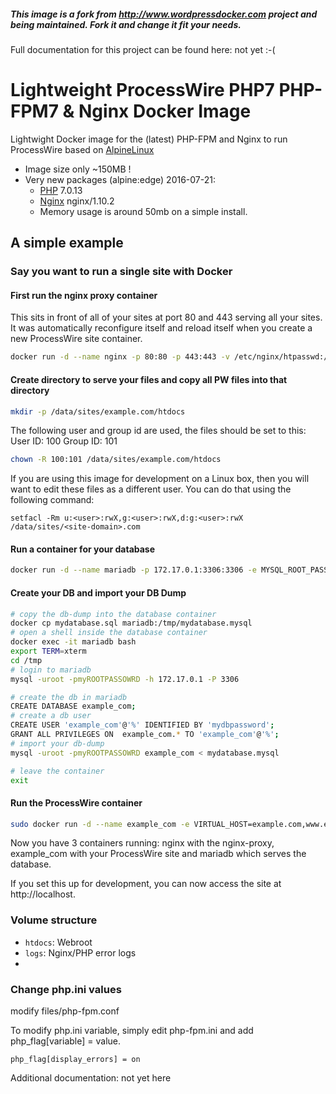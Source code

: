 ##### This image is a fork from http://www.wordpressdocker.com project and being maintained. Fork it and change it fit your needs.

Full documentation for this project can be found here: not yet :-(

# Lightweight ProcessWire PHP7 PHP-FPM7 & Nginx Docker Image

Lightwight Docker image for the (latest) PHP-FPM and Nginx to run ProcessWire based on [AlpineLinux](http://alpinelinux.org)

* Image size only ~150MB !
* Very new packages (alpine:edge) 2016-07-21:
  * [PHP](http://pkgs.alpinelinux.org/package/main/x86/php) 7.0.13
  * [Nginx](http://pkgs.alpinelinux.org/package/main/x86/nginx) nginx/1.10.2
  * Memory usage is around 50mb on a simple install.

## A simple example
### Say you want to run a single site with Docker

#### First run the nginx proxy container
This sits in front of all of your sites at port 80 and 443 serving all your sites. It was automatically reconfigure itself and reload itself when you create a new ProcessWire site container.

```bash
docker run -d --name nginx -p 80:80 -p 443:443 -v /etc/nginx/htpasswd:/etc/nginx/htpasswd -v /etc/nginx/vhost.d:/etc/nginx/vhost.d:ro -v /etc/nginx/certs:/etc/nginx/certs -v /var/run/docker.sock:/tmp/docker.sock:ro etopian/nginx-proxy
```

#### Create directory to serve your files and copy all PW files into that directory
```bash
mkdir -p /data/sites/example.com/htdocs
```

The following user and group id are used, the files should be set to this:
User ID: 100
Group ID: 101

```bash
chown -R 100:101 /data/sites/example.com/htdocs
```

If you are using this image for development on a Linux box, then you will want to edit these files as a different user. You can do that using the following command:
```
setfacl -Rm u:<user>:rwX,g:<user>:rwX,d:g:<user>:rwX /data/sites/<site-domain>.com
```

#### Run a container for your database
```bash
docker run -d --name mariadb -p 172.17.0.1:3306:3306 -e MYSQL_ROOT_PASSWORD=myROOTPASSOWRD -v /data/mysql:/var/lib/mysql mariadb

```

#### Create your DB and import your DB Dump
```bash
# copy the db-dump into the database container
docker cp mydatabase.sql mariadb:/tmp/mydatabase.mysql
# open a shell inside the database container
docker exec -it mariadb bash
export TERM=xterm
cd /tmp
# login to mariadb
mysql -uroot -pmyROOTPASSOWRD -h 172.17.0.1 -P 3306

# create the db in mariadb
CREATE DATABASE example_com;
# create a db user
CREATE USER 'example_com'@'%' IDENTIFIED BY 'mydbpassword';
GRANT ALL PRIVILEGES ON  example_com.* TO 'example_com'@'%';
# import your db-dump
mysql -uroot -pmyROOTPASSOWRD example_com < mydatabase.mysql

# leave the container
exit

```

#### Run the ProcessWire container
```bash
sudo docker run -d --name example_com -e VIRTUAL_HOST=example.com,www.example.com -v /data/sites/example.com:/DATA -p 80:80 gebeer/alpine-php-processwire

```

Now you have 3 containers running: nginx with the nginx-proxy, example_com with your ProcessWire site and mariadb which serves the database.

If you set this up for development, you can now access the site at http://localhost. 


### Volume structure

* `htdocs`: Webroot
* `logs`: Nginx/PHP error logs
* 

### Change php.ini values
modify files/php-fpm.conf

To modify php.ini variable, simply edit php-fpm.ini and add php_flag[variable] = value.

```
php_flag[display_errors] = on
```

Additional documentation: not yet here



